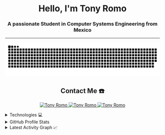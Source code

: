 <!DOCTYPE html>
<html lang="en">

<head>
  <meta charset="UTF-8">
  <meta name="viewport" content="width=device-width, initial-scale=1.0">
  <!--   <title>Azzar - Freelance Developer</title> -->
</head>

<body>

  <div align="center">
    <span>
      <h1 align="center">Hello, I'm Tony Romo</h1>
      <h3 align="center">A passionate Student in Computer Systems Engineering from Mexico</h3>
    </span>
  </div>
  <hr>
  <div align="center">
    <a href="https://Romo55s.github.io/Romo55s/">
      <img src="https://github.com/Romo55s/Romo55s/blob/main/assets/snake.svg" alt="snake">
    </a>
  </div>
  <div align="center">
    <h2>Contact Me ☎️</h2>
    <p>
      <a href="mailto:jimenez.romo.jose.antonio@gmail.com" target="_blank">
        <img src="https://img.shields.io/badge/gmail-EA4335.svg?style=for-the-badge&logo=gmail&logoColor=white" alt="Tony Romo" height="30">
      </a>
      <a href="https://www.linkedin.com/in/tony55s/" target="_blank">
        <img src="https://img.shields.io/badge/linkedin-%231DA1F2.svg?style=for-the-badge&logo=linkedin&logoColor=white" alt="Tony Romo" height="30">
      </a>
      <a href="https://instagram.com/tony_jimenez_romo" target="_blank">
        <img src="https://img.shields.io/badge/instagram-%23E4405F.svg?style=for-the-badge&logo=Instagram&logoColor=white" alt="Tony Romo" height="30">
      </a>
    </p>
  </div>
  <details>
    <summary>Technologies 💻</summary>
    <div align="center">
      <!-- Resto del código -->
    </div>
  </details>
  <details>
    <summary>GitHub Profile Stats </summary>
    <div align="center">
      <!-- Resto del código -->
    </div>
  </details>
  <details>
    <summary>Latest Activity Graph 📈</summary>
    <br>
    <h2 align="center">Latest Contribution</h2>
    <a href="https://github.com/ashutosh00710/github-readme-activity-graph">
      <img alt="Romo55's Activity Graph" src="https://github-readme-activity-graph.vercel.app/graph?username=romo55s&theme=github-compact&hide_border=true">
    </a>
    <br>
  </details>
</body>

</html>
